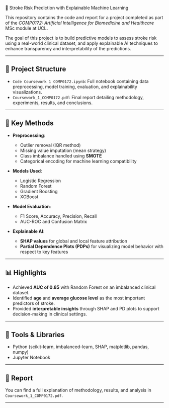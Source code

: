 🧠 Stroke Risk Prediction with Explainable Machine Learning

This repository contains the code and report for a project completed as part of the *COMP0172: Artificial Intelligence for Biomedicine and Healthcare* MSc module at UCL.

The goal of this project is to build predictive models to assess stroke risk using a real-world clinical dataset, and apply explainable AI techniques to enhance transparency and interpretability of the predictions.

---

## 📁 Project Structure

- `Code Coursework 1 COMP0172.ipynb`: Full notebook containing data preprocessing, model training, evaluation, and explainability visualizations.
- `Coursework_1_COMP0172.pdf`: Final report detailing methodology, experiments, results, and conclusions.

---

## 🧪 Key Methods

- **Preprocessing**: 
  - Outlier removal (IQR method)
  - Missing value imputation (mean strategy)
  - Class imbalance handled using **SMOTE**
  - Categorical encoding for machine learning compatibility

- **Models Used**:
  - Logistic Regression
  - Random Forest
  - Gradient Boosting
  - XGBoost

- **Model Evaluation**:
  - F1 Score, Accuracy, Precision, Recall
  - AUC-ROC and Confusion Matrix

- **Explainable AI**:
  - **SHAP values** for global and local feature attribution
  - **Partial Dependence Plots (PDPs)** for visualizing model behavior with respect to key features

---

## 📊 Highlights

- Achieved **AUC of 0.85** with Random Forest on an imbalanced clinical dataset.
- Identified **age** and **average glucose level** as the most important predictors of stroke.
- Provided **interpretable insights** through SHAP and PD plots to support decision-making in clinical settings.

---

## 📌 Tools & Libraries

- Python (scikit-learn, imbalanced-learn, SHAP, matplotlib, pandas, numpy)
- Jupyter Notebook

---

## 📖 Report

You can find a full explanation of methodology, results, and analysis in `Coursework_1_COMP0172.pdf`.

---
